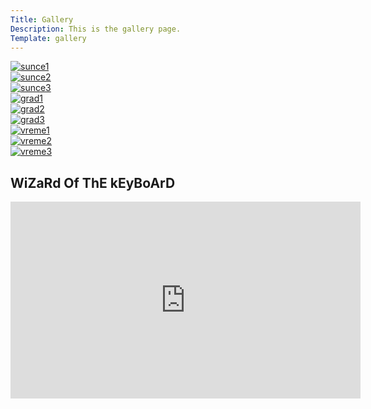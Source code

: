 ```yaml
---
Title: Gallery
Description: This is the gallery page.
Template: gallery
---
```



<div class="gallery-bilder">
    <a href="%base_url%/image/gallery/sunce1.jpg">
    <picture>
    <source media="(min-width: 668px)" srcset="%base_url%/image/gallery/sunce1.jpg?w=500&h=500&crop-to-fit">
    <source media="(min-width: 376px)" srcset="%base_url%/image/gallery/sunce1.jpg?w=250&h=250&crop-to-fit">
    <img src="%base_url%/image/gallery/sunce1.jpg?w=125&h=125&crop-to-fit" class="gallery-bilder" alt="sunce1">
    </picture>
    </a>
</div>
<div class="gallery-bilder">
    <a href="%base_url%/image/gallery/sunce2.jpg">
    <picture>
    <source media="(min-width: 668px)" srcset="%base_url%/image/gallery/sunce2.jpg?w=500&h=500&crop-to-fit">
    <source media="(min-width: 376px)" srcset="%base_url%/image/gallery/sunce2.jpg?w=250&h=250&crop-to-fit">
    <img src="%base_url%/image/gallery/sunce2.jpg?w=125&h=125&crop-to-fit" class="gallery-bilder" alt="sunce2">
    </picture>
    </a>
</div>
<div class="gallery-bilder">
    <a href="%base_url%/image/gallery/sunce3.jpg">
    <picture>
    <source media="(min-width: 668px)" srcset="%base_url%/image/gallery/sunce3.jpg?w=500&h=500&crop-to-fit">
    <source media="(min-width: 376px)" srcset="%base_url%/image/gallery/sunce3.jpg?w=250&h=250&crop-to-fit">
    <img src="%base_url%/image/gallery/sunce3.jpg?w=125&h=125&crop-to-fit" class="gallery-bilder" alt="sunce3">
    </picture>
    </a>
</div>
<div class="gallery-bilder">
    <a href="%base_url%/image/gallery/grad1.jpg">
    <picture>
    <source media="(min-width: 668px)" srcset="%base_url%/image/gallery/grad1.jpg?w=500&h=500&crop-to-fit">
    <source media="(min-width: 376px)" srcset="%base_url%/image/gallery/grad1.jpg?w=250&h=250&crop-to-fit">
    <img src="%base_url%/image/gallery/grad1.jpg?w=125&h=125&crop-to-fit" class="gallery-bilder" alt="grad1">
    </picture>
    </a>
</div>
<div class="gallery-bilder">
    <a href="%base_url%/image/gallery/grad2.jpg">
    <picture>
    <source media="(min-width: 668px)" srcset="%base_url%/image/gallery/grad2.jpg?w=500&h=500&crop-to-fit">
    <source media="(min-width: 376px)" srcset="%base_url%/image/gallery/grad2.jpg?w=250&h=250&crop-to-fit">
    <img src="%base_url%/image/gallery/grad2.jpg?w=125&h=125&crop-to-fit" class="gallery-bilder" alt="grad2">
    </picture>
    </a>
</div>
<div class="gallery-bilder">
    <a href="%base_url%/image/gallery/grad3.jpg">
    <picture>
    <source media="(min-width: 668px)" srcset="%base_url%/image/gallery/grad3.jpg?w=500&h=500&crop-to-fit">
    <source media="(min-width: 376px)" srcset="%base_url%/image/gallery/grad3.jpg?w=250&h=250&crop-to-fit">
    <img src="%base_url%/image/gallery/grad3.jpg?w=125&h=125&crop-to-fit" class="gallery-bilder" alt="grad3">
    </picture>
    </a>
</div>
<div class="gallery-bilder">
    <a href="%base_url%/image/gallery/vreme1.jpg">
    <picture>
    <source media="(min-width: 668px)" srcset="%base_url%/image/gallery/vreme1.jpg?w=500&h=500&crop-to-fit">
    <source media="(min-width: 376px)" srcset="%base_url%/image/gallery/vreme1.jpg?w=250&h=250&crop-to-fit">
    <img src="%base_url%/image/gallery/vreme1.jpg?w=125&h=125&crop-to-fit" class="gallery-bilder" alt="vreme1">
    </picture>
    </a>
</div>
<div class="gallery-bilder">
    <a href="%base_url%/image/gallery/vreme2.jpg">
    <picture>
    <source media="(min-width: 668px)" srcset="%base_url%/image/gallery/vreme2.jpg?w=500&h=500&crop-to-fit">
    <source media="(min-width: 376px)" srcset="%base_url%/image/gallery/vreme2.jpg?w=250&h=250&crop-to-fit">
    <img src="%base_url%/image/gallery/vreme2.jpg?w=125&h=125&crop-to-fit" class="gallery-bilder" alt="vreme2">
    </picture>
    </a>
</div>
<div class="gallery-bilder">
    <a href="%base_url%/image/gallery/vreme3.jpg">
    <picture>
    <source media="(min-width: 668px)" srcset="%base_url%/image/gallery/vreme3.jpg?w=500&h=500&crop-to-fit">
    <source media="(min-width: 376px)" srcset="%base_url%/image/gallery/vreme3.jpg?w=250&h=250&crop-to-fit">
    <img src="%base_url%/image/gallery/vreme3.jpg?w=125&h=125&crop-to-fit" class="gallery-bilder" alt="vreme3">
    </picture>
    </a>
</div>

<h2>WiZaRd Of ThE kEyBoArD</h2>

<div class="embed-container">
    <iframe width="560" height="315" src="https://www.youtube.com/embed/aFdOW1Ql3L4?si=JANe5Blcrk4TQiWQ" title="YouTube video player" frameborder="0" allow="accelerometer; autoplay; clipboard-write; encrypted-media; gyroscope; picture-in-picture; web-share" allowfullscreen></iframe>
</div>
